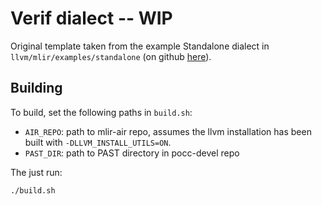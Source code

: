 # Verif dialect -- WIP



Original template taken from the example Standalone dialect in `llvm/mlir/examples/standalone`
(on github [here](https://github.com/llvm/llvm-project/tree/main/mlir/examples/standalone)).

## Building

To build, set the following paths in `build.sh`:

- `AIR_REPO`: path to mlir-air repo, assumes the llvm installation has been built with `-DLLVM_INSTALL_UTILS=ON`.
- `PAST_DIR`: path to PAST directory in pocc-devel repo

The just run:

```sh
./build.sh
```

